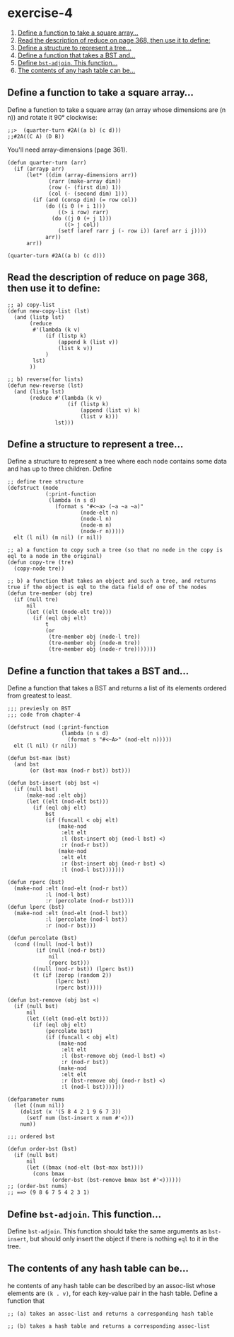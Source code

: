 

# exercise-4

1.  [Define a function to take a square array&#x2026;](#org843520a)
2.  [Read the description of reduce on page 368, then use it to define:](#org6e656ac)
3.  [Define a structure to represent a tree&#x2026;](#orga84227f)
4.  [Define a function that takes a BST and&#x2026;](#org1c7ff8f)
5.  [Define `bst-adjoin`. This function&#x2026;](#org6dcb0c5)
6.  [The contents of any hash table can be&#x2026;](#org484c2b1)


<a id="org843520a"></a>

## Define a function to take a square array&#x2026;

Define a function to take a square array (an array whose dimensions
are (n n)) and rotate it 90° clockwise:

    ;;>  (quarter-turn #2A((a b) (c d)))
    ;;#2A((C A) (D B))

You'll need array-dimensions (page 361).

    (defun quarter-turn (arr)
      (if (arrayp arr)
          (let* ((dim (array-dimensions arr))
                 (rarr (make-array dim))
                 (row (- (first dim) 1))
                 (col (- (second dim) 1)))
            (if (and (consp dim) (= row col))
                (do ((i 0 (+ i 1)))
                    ((> i row) rarr)
                  (do ((j 0 (+ j 1)))
                      ((> j col))
                    (setf (aref rarr j (- row i)) (aref arr i j))))
                arr))
          arr))
    
    (quarter-turn #2A((a b) (c d)))


<a id="org6e656ac"></a>

## Read the description of reduce on page 368, then use it to define:

    ;; a) copy-list
    (defun new-copy-list (lst)
      (and (listp lst)
           (reduce
            #'(lambda (k v)
                (if (listp k)
                    (append k (list v))
                    (list k v))
                )
            lst)
           ))
    
    ;; b) reverse(for lists)
    (defun new-reverse (lst)
      (and (listp lst)
           (reduce #'(lambda (k v)
                       (if (listp k)
                           (append (list v) k)
                           (list v k)))
                   lst)))


<a id="orga84227f"></a>

## Define a structure to represent a tree&#x2026;

Define a structure to represent a tree where each node contains some
data and has up to three children. Define

    ;; define tree structure
    (defstruct (node
                (:print-function
                 (lambda (n s d)
                   (format s "#<~a> (~a ~a ~a)"
                           (node-elt n)
                           (node-l n)
                           (node-m n)
                           (node-r n)))))
      elt (l nil) (m nil) (r nil))
    
    ;; a) a function to copy such a tree (so that no node in the copy is eql to a node in the original)
    (defun copy-tre (tre)
      (copy-node tre))
    
    ;; b) a function that takes an object and such a tree, and returns true if the object is eql to the data field of one of the nodes
    (defun tre-member (obj tre)
      (if (null tre)
          nil
          (let ((elt (node-elt tre)))
            (if (eql obj elt)
                t
                (or
                 (tre-member obj (node-l tre))
                 (tre-member obj (node-m tre))
                 (tre-member obj (node-r tre)))))))


<a id="org1c7ff8f"></a>

## Define a function that takes a BST and&#x2026;

Define a function that takes a BST and returns a list of its elements
ordered from greatest to least.

    ;;; previesly on BST
    ;;; code from chapter-4
    
    (defstruct (nod (:print-function
                     (lambda (n s d)
                       (format s "#<~A>" (nod-elt n)))))
      elt (l nil) (r nil))
    
    (defun bst-max (bst)
      (and bst
           (or (bst-max (nod-r bst)) bst)))
    
    (defun bst-insert (obj bst <)
      (if (null bst)
          (make-nod :elt obj)
          (let ((elt (nod-elt bst)))
            (if (eql obj elt)
                bst
                (if (funcall < obj elt)
                    (make-nod
                     :elt elt
                     :l (bst-insert obj (nod-l bst) <)
                     :r (nod-r bst))
                    (make-nod
                     :elt elt
                     :r (bst-insert obj (nod-r bst) <)
                     :l (nod-l bst)))))))
    
    (defun rperc (bst)
      (make-nod :elt (nod-elt (nod-r bst))
                :l (nod-l bst)
                :r (percolate (nod-r bst))))
    (defun lperc (bst)
      (make-nod :elt (nod-elt (nod-l bst))
                :l (percolate (nod-l bst))
                :r (nod-r bst)))
    
    (defun percolate (bst)
      (cond ((null (nod-l bst))
             (if (null (nod-r bst))
                 nil
                 (rperc bst)))
            ((null (nod-r bst)) (lperc bst))
            (t (if (zerop (random 2))
                   (lperc bst)
                   (rperc bst)))))
    
    (defun bst-remove (obj bst <)
      (if (null bst)
          nil
          (let ((elt (nod-elt bst)))
            (if (eql obj elt)
                (percolate bst)
                (if (funcall < obj elt)
                    (make-nod
                     :elt elt
                     :l (bst-remove obj (nod-l bst) <)
                     :r (nod-r bst))
                    (make-nod
                     :elt elt
                     :r (bst-remove obj (nod-r bst) <)
                     :l (nod-l bst)))))))
    
    (defparameter nums
      (let ((num nil))
        (dolist (x '(5 8 4 2 1 9 6 7 3))
          (setf num (bst-insert x num #'<)))
        num))
    
    ;;; ordered bst
    
    (defun order-bst (bst)
      (if (null bst)
          nil
          (let ((bmax (nod-elt (bst-max bst))))
            (cons bmax
                  (order-bst (bst-remove bmax bst #'<))))))
    ;; (order-bst nums)
    ;; ==> (9 8 6 7 5 4 2 3 1)


<a id="org6dcb0c5"></a>

## Define `bst-adjoin`. This function&#x2026;

Define `bst-adjoin`. This function should take the same arguments as `bst-insert`, but should only insert the object if there is nothing `eql` to it in the tree.


<a id="org484c2b1"></a>

## The contents of any hash table can be&#x2026;

he contents of any hash table can be described by an assoc-list whose elements are `(k . v)`, for each key-value pair in the hash table. Define a function that

    ;; (a) takes an assoc-list and returns a corresponding hash table
    
    ;; (b) takes a hash table and returns a corresponding assoc-list

